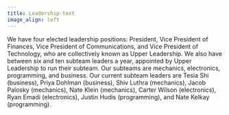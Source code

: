 ```yaml
---
title: Leadership-text
image_align: left
---
```


We have four elected leadership positions: President, Vice President of Finances, Vice President of Communications, and Vice President of Technology, who are collectively known as Upper Leadership. We also have between six and ten subteam leaders a year, appointed by Upper Leadership to run their subteam. Our subteams are mechanics, electronics, programming, and business. 
Our current subteam leaders are Tesia Shi (business), Priya Dohlman (business), Shiv Luthra (mechanics), Jacob Palosky (mechanics), Nate Klein (mechanics), Carter Wilson (electronics), Ryan Emadi (electronics), Justin Hudis (programming), and Nate Kelkay (programming).